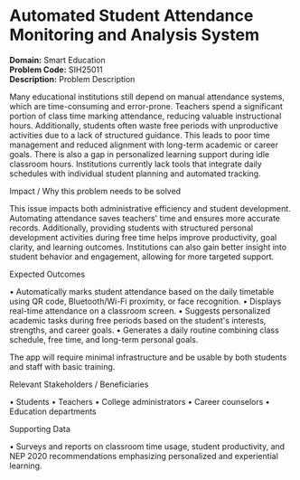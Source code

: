 # Automated Student Attendance Monitoring and Analysis System
**Domain:** Smart Education  
**Problem Code:** SIH25011  
**Description:** Problem Description

Many educational institutions still depend on manual attendance systems, which are time-consuming and error-prone. Teachers spend a significant portion of class time marking attendance, reducing valuable instructional hours. Additionally, students often waste free periods with unproductive activities due to a lack of structured guidance. This leads to poor time management and reduced alignment with long-term academic or career goals. There is also a gap in personalized learning support during idle classroom hours. Institutions currently lack tools that integrate daily schedules with individual student planning and automated tracking.

Impact / Why this problem needs to be solved

This issue impacts both administrative efficiency and student development. Automating attendance saves teachers' time and ensures more accurate records. Additionally, providing students with structured personal development activities during free time helps improve productivity, goal clarity, and learning outcomes. Institutions can also gain better insight into student behavior and engagement, allowing for more targeted support.

Expected Outcomes

• Automatically marks student attendance based on the daily timetable using QR code, Bluetooth/Wi-Fi proximity, or face recognition.
• Displays real-time attendance on a classroom screen.
• Suggests personalized academic tasks during free periods based on the student's interests, strengths, and career goals.
• Generates a daily routine combining class schedule, free time, and long-term personal goals.

The app will require minimal infrastructure and be usable by both students and staff with basic training.

Relevant Stakeholders / Beneficiaries

• Students
• Teachers
• College administrators
• Career counselors
• Education departments

Supporting Data

• Surveys and reports on classroom time usage, student productivity, and NEP 2020 recommendations emphasizing personalized and experiential learning.